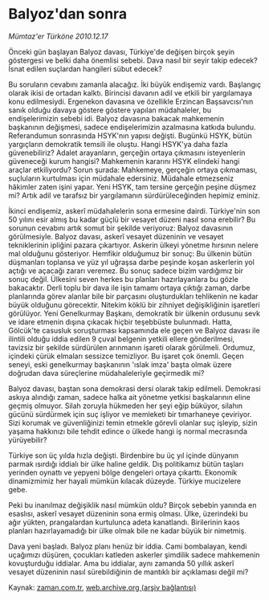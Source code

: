 # Balyoz'dan sonra

*Mümtaz'er Türköne 2010.12.17*

<td class="columnist-detail">
<p>Önceki gün başlayan Balyoz davası, Türkiye'de değişen birçok şeyin göstergesi ve belki daha önemlisi sebebi. Dava nasıl bir seyir takip edecek? İsnat edilen suçlardan hangileri sübut edecek?</p>
<p>
<div id="haberMetinDiv">
<p>Bu soruların cevabını zamanla alacağız. İki büyük endişemiz vardı. Başlangıç olarak ikisi de ortadan kalktı. Birincisi davanın adil ve etkili bir yargılamaya konu edilmesiydi. Ergenekon davasına ve özellikle Erzincan Başsavcısı'nın sanık olduğu davaya göstere göstere yapılan müdahaleler, bu endişelerimizin sebebi idi. Balyoz davasına bakacak mahkemenin başkanının değişmesi, sadece endişelerimizin azalmasına katkıda bulundu. Referandumun sonrasında HSYK'nın yapısı değişti. Bugünkü HSYK, bütün yargıçların demokratik temsili ile oluştu. Hangi HSYK'ya daha fazla güvenebiliriz? Adalet arayanların, gerçeğin ortaya çıkmasını isteyenlerin güveneceği kurum hangisi? Mahkemenin kararını HSYK elindeki hangi araçlar etkiliyordu? Sorun şurada: Mahkemeye, gerçeğin ortaya çıkmaması, suçluların kurtulması için müdahale edersiniz. Müdahale etmezseniz hâkimler zaten işini yapar. Yeni HSYK, tam tersine gerçeğin peşine düşmez mi? Artık adil ve tarafsız bir yargılamanın sürdürüleceğinden hepimiz eminiz.
<p>İkinci endişemiz, askerî müdahalelerin sona ermesine dairdi. Türkiye'nin son 50 yılını esir almış bu kadar güçlü bir vesayet düzeni nasıl sona erebilir? Bu sorunun cevabını artık somut bir şekilde veriyoruz: Balyoz davasının görülmesiyle. Balyoz davası, askerî vesayet düzeninin ve vesayet tekniklerinin ipliğini pazara çıkartıyor. Askerin ülkeyi yönetme hırsının nelere mal olduğunu gösteriyor. Hemfikir olduğumuz bir sonuç: Bu ülkenin bütün düşmanları toplansa ve yüz yıl uğraşsa darbe peşinde koşan askerlerin yol açtığı ve açacağı zararı veremez. Bu sonuç sadece bizim vardığımız bir sonuç değil. Ülkesini seven herkes bu planları hazırlayanlara bu gözle bakacaktır. Derli toplu bir dava ile işin tamamı ortaya çıktığı zaman, darbe planlarında görev alanlar bile bir parçasını oluşturdukları tehlikenin ne kadar büyük olduğunu görecektir. Nitekim köklü bir zihniyet değişikliğinin işaretleri görülüyor. Yeni Genelkurmay Başkanı, demokratik bir ülkenin ordusunu sevk ve idare etmenin dışına çıkacak hiçbir teşebbüste bulunmadı. Hatta, Gölcük'te casusluk soruşturması kapsamında ele geçen ve Balyoz davası ile ilintili olduğu iddia edilen 9 çuval belgenin yetkili ellere gönderilmesi, tavizsiz bir şekilde sürdürülen arınmanın işareti olarak görülmeli. Ordumuz, içindeki çürük elmaları sessizce temizliyor. Bu işaret çok önemli. Geçen seneyi, eski genelkurmay başkanının 'ıslak imza' başta olmak üzere doğrudan dava süreçlerine müdahaleleriyle geçirmedik mi?
<p>Balyoz davası, baştan sona demokrasi dersi olarak takip edilmeli. Demokrasi askıya alındığı zaman, sadece halka ait yönetme yetkisi başkalarının eline geçmiş olmuyor. Silah zoruyla hükmeden her şeyi eğip büküyor, silahın gücünü sürdürmek için suç işliyor ve memleketi bir tımarhaneye çeviriyor. Sizi korumak ve güvenliğinizi temin etmekle görevli olanlar suç işleyip, sizin yaşama hakkınızı bile tehdit edince o ülkede hangi iş normal mecrasında yürüyebilir?
<p>Türkiye son üç yılda hızla değişti. Birdenbire bu üç yıl içinde dünyanın parmak ısırdığı iddialı bir ülke haline geldik. Dış politikamız bütün taşları yerinden oynattı ve yepyeni bölge dengeleri ortaya çıkarttı. Ekonomik dinamizmimiz her hayali mümkün kılacak düzeyde. Türkiye mucizelere gebe.
<p>Peki bu inanılmaz değişiklik nasıl mümkün oldu? Birçok sebebin yanında en esaslısı, askerî vesayet düzeninin sona ermiş olması. Ülke, üzerindeki bu ağır yükten, prangalardan kurtulunca adeta kanatlandı. Birilerinin kaos planları hazırlayamadığı bir ülke olmak bile ne kadar büyük bir nimetmiş.
<p>Dava yeni başladı. Balyoz planı henüz bir iddia. Cami bombalayan, kendi uçağımızı düşüren, çocukları katleden askerler şimdilik sadece mahkemenin kovuşturduğu iddialar. Ama bu iddialar, aynı zamanda 50 yıllık askerî vesayet düzeninin nasıl sürebildiğinin de mantıklı bir açıklaması değil mi? </p></p></p></p></p></p></div>
</p>
<a href="http://web.archive.org/web/20101223052215/mailto:m.turkone@zaman.com.tr">
</a></td>

Kaynak: [zaman.com.tr](http://zaman.com.tr/yazar.do?yazino=1066283), [web.archive.org (arşiv bağlantısı)](http://web.archive.org/web/20101223052215/http://www.zaman.com.tr:80/yazar.do?yazino=1066283)
